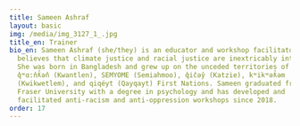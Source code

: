```yaml
---
title: Sameen Ashraf
layout: basic
img: /media/img_3127_1_.jpg
title_en: Trainer
bio_en: Sameen Ashraf (she/they) is an educator and workshop facilitator who
  believes that climate justice and racial justice are inextricably intertwined.
  She was born in Bangladesh and grew up on the unceded territories of the
  q̓ʷɑ:n̓ƛ̓ən̓ (Kwantlen), SEMYOME (Semiahmoo), q̓ic̓əy̓ (Katzie), kʷikʷəƛ̓əm
  (Kwikwetlem), and qiqéyt (Qayqayt) First Nations. Sameen graduated from Simon
  Fraser University with a degree in psychology and has developed and
  facilitated anti-racism and anti-oppression workshops since 2018.
order: 17
---
```

